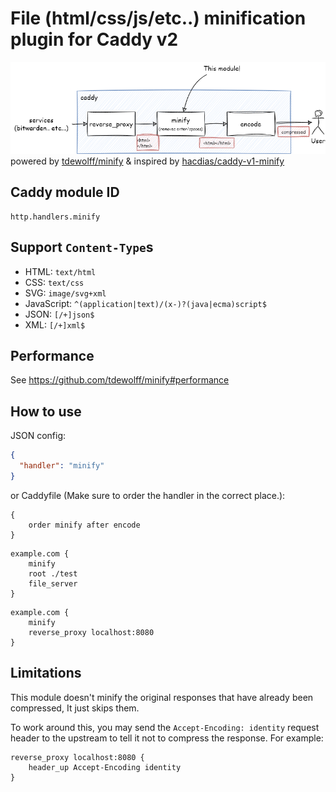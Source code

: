 # File (html/css/js/etc..) minification plugin for Caddy v2
![](docs/draw.png)
powered by [tdewolff/minify](https://github.com/tdewolff/minify) & inspired by [hacdias/caddy-v1-minify](https://github.com/hacdias/caddy-v1-minify)

## Caddy module ID
```
http.handlers.minify
```

## Support `Content-Type`s
* HTML: `text/html`
* CSS: `text/css`
* SVG: `image/svg+xml`
* JavaScript: `^(application|text)/(x-)?(java|ecma)script$`
* JSON: `[/+]json$`
* XML: `[/+]xml$`

## Performance
See https://github.com/tdewolff/minify#performance

## How to use
JSON config:
```json
{
  "handler": "minify"
}
```

or Caddyfile (Make sure to order the handler in the correct place.):

```Caddyfile
{
    order minify after encode
}
```

```
example.com {
    minify
    root ./test
    file_server     
}
```

```
example.com {
    minify
    reverse_proxy localhost:8080
}
```

## Limitations
This module doesn't minify the original responses that have already been compressed, It just skips them.
 
To work around this, you may send the `Accept-Encoding: identity` request header to the upstream to tell it not to compress the response. For example:

```caddyfile
reverse_proxy localhost:8080 {
    header_up Accept-Encoding identity
}
```
